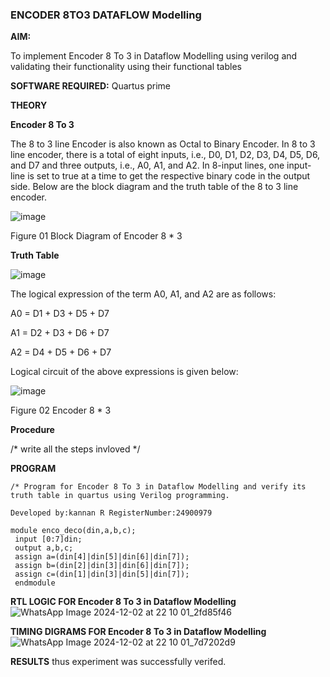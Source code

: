 ### ENCODER 8TO3 DATAFLOW Modelling

**AIM:**

To implement  Encoder 8 To 3 in Dataflow Modelling using verilog and validating their functionality using their functional tables

**SOFTWARE REQUIRED:** Quartus prime

**THEORY**

**Encoder 8 To 3**

The 8 to 3 line Encoder is also known as Octal to Binary Encoder. In 8 to 3 line encoder, there is a total of eight inputs, i.e., D0, D1, D2, D3, D4, D5, D6, and D7 and three outputs, i.e., A0, A1, and A2. In 8-input lines, one input-line is set to true at a time to get the respective binary code in the output side. Below are the block diagram and the truth table of the 8 to 3 line encoder.

![image](https://github.com/naavaneetha/ENCODER8TO3DATAFLOW/assets/154305477/0bc242c1-eb9e-4c47-afe5-30428470efc3)

Figure 01  Block Diagram of Encoder 8 * 3

**Truth Table**

![image](https://github.com/naavaneetha/ENCODER8TO3DATAFLOW/assets/154305477/35496b14-ae6e-4cd1-9abd-d6736b576575)

The logical expression of the term A0, A1, and A2 are as follows:

A0 = D1 + D3 + D5 + D7

A1 = D2 + D3 + D6 + D7

A2 = D4 + D5 + D6 + D7

Logical circuit of the above expressions is given below:

![image](https://github.com/naavaneetha/ENCODER8TO3DATAFLOW/assets/154305477/95acaee6-c873-4c75-89eb-ef09fb158053)

Figure 02  Encoder 8 * 3

**Procedure**

/* write all the steps invloved */

**PROGRAM**
```
/* Program for Encoder 8 To 3 in Dataflow Modelling and verify its truth table in quartus using Verilog programming. 

Developed by:kannan R RegisterNumber:24900979
 
module enco_deco(din,a,b,c);
 input [0:7]din;
 output a,b,c;
 assign a=(din[4]|din[5]|din[6]|din[7]);
 assign b=(din[2]|din[3]|din[6]|din[7]);
 assign c=(din[1]|din[3]|din[5]|din[7]);
 endmodule 
```
**RTL LOGIC FOR Encoder 8 To 3 in Dataflow Modelling**
![WhatsApp Image 2024-12-02 at 22 10 01_2fd85f46](https://github.com/user-attachments/assets/a276a808-2d23-498c-8be0-fc14b54bea08)


**TIMING DIGRAMS FOR Encoder 8 To 3 in Dataflow Modelling**
![WhatsApp Image 2024-12-02 at 22 10 01_7d7202d9](https://github.com/user-attachments/assets/75ac3a99-a419-49db-a2cb-99b2b82308c3)


**RESULTS**
thus experiment was successfully verifed.




